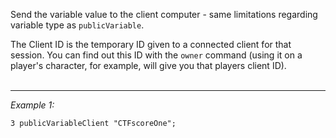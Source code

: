 Send the variable value to the client computer - same limitations regarding variable type as `publicVariable`.

The Client ID is the temporary ID given to a connected client for that session. You can find out this ID with the `owner` command (using it on a player's character, for example, will give you that players client ID).<br><br>


---
*Example 1:*
```sqf
3 publicVariableClient "CTFscoreOne";
```